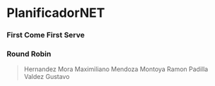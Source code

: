 # PlanificadorNET
### First Come First Serve
### Round Robin

> Hernandez Mora Maximiliano
> Mendoza Montoya Ramon
> Padilla Valdez Gustavo
